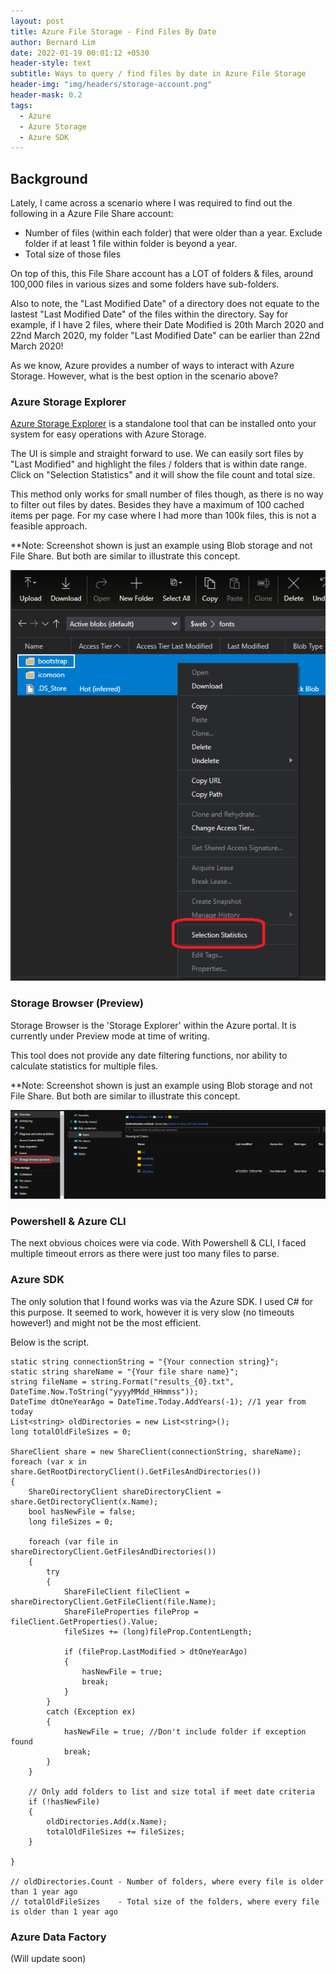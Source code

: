 ```yaml
---
layout: post
title: Azure File Storage - Find Files By Date
author: Bernard Lim
date: 2022-01-19 00:01:12 +0530
header-style: text
subtitle: Ways to query / find files by date in Azure File Storage
header-img: "img/headers/storage-account.png"
header-mask: 0.2
tags:
  - Azure
  - Azure Storage
  - Azure SDK
---
```


## Background

Lately, I came across a scenario where I was required to find out the following in a Azure File Share account:

- Number of files (within each folder) that were older than a year. Exclude folder if at least 1 file within folder is beyond a year.
- Total size of those files

On top of this, this File Share account has a LOT of folders & files, around 100,000 files in various sizes and some folders have sub-folders.

Also to note, the "Last Modified Date" of a directory does not equate to the lastest "Last Modified Date" of the files within the directory. Say for example, if I have 2 files, where their Date Modified is 20th March 2020 and 22nd March 2020, my folder "Last Modified Date" can be earlier than 22nd March 2020!

As we know, Azure provides a number of ways to interact with Azure Storage. However, what is the best option in the scenario above?

### Azure Storage Explorer

[Azure Storage Explorer](https://azure.microsoft.com/en-us/features/storage-explorer/#security) is a standalone tool that can be installed onto your system for easy operations with Azure Storage.

The UI is simple and straight forward to use. We can easily sort files by "Last Modified" and highlight the files / folders that is within date range. Click on "Selection Statistics" and it will show the file count and total size.

This method only works for small number of files though, as there is no way to filter out files by dates. Besides they have a maximum of 100 cached items per page. For my case where I had more than 100k files, this is not a feasible approach.

\*\*Note: Screenshot shown is just an example using Blob storage and not File Share. But both are similar to illustrate this concept.

![App Services Stop](/img/posts/2022-01-19-azure-storage-find-files-by-date/storage-explorer-1.PNG)

### Storage Browser (Preview)

Storage Browser is the 'Storage Explorer' within the Azure portal. It is currently under Preview mode at time of writing.

This tool does not provide any date filtering functions, nor ability to calculate statistics for multiple files.

\*\*Note: Screenshot shown is just an example using Blob storage and not File Share. But both are similar to illustrate this concept.

![App Services Stop](/img/posts/2022-01-19-azure-storage-find-files-by-date/storage-browser-1.PNG)

### Powershell & Azure CLI

The next obvious choices were via code. With Powershell & CLI, I faced multiple timeout errors as there were just too many files to parse.

### Azure SDK

The only solution that I found works was via the Azure SDK. I used C# for this purpose.
It seemed to work, however it is very slow (no timeouts however!) and might not be the most efficient.

Below is the script.

```
static string connectionString = "{Your connection string}";
static string shareName = "{Your file share name}";
string fileName = string.Format("results_{0}.txt", DateTime.Now.ToString("yyyyMMdd_HHmmss"));
DateTime dtOneYearAgo = DateTime.Today.AddYears(-1); //1 year from today
List<string> oldDirectories = new List<string>();
long totalOldFileSizes = 0;

ShareClient share = new ShareClient(connectionString, shareName);
foreach (var x in share.GetRootDirectoryClient().GetFilesAndDirectories())
{
    ShareDirectoryClient shareDirectoryClient = share.GetDirectoryClient(x.Name);
    bool hasNewFile = false;
    long fileSizes = 0;

    foreach (var file in shareDirectoryClient.GetFilesAndDirectories())
    {
        try
        {
            ShareFileClient fileClient = shareDirectoryClient.GetFileClient(file.Name);
            ShareFileProperties fileProp = fileClient.GetProperties().Value;
            fileSizes += (long)fileProp.ContentLength;

            if (fileProp.LastModified > dtOneYearAgo)
            {
                hasNewFile = true;
                break;
            }
        }
        catch (Exception ex)
        {
            hasNewFile = true; //Don't include folder if exception found
            break;
        }
    }

    // Only add folders to list and size total if meet date criteria
    if (!hasNewFile)
    {
        oldDirectories.Add(x.Name);
        totalOldFileSizes += fileSizes;
    }

}

// oldDirectories.Count - Number of folders, where every file is older than 1 year ago
// totalOldFileSizes    - Total size of the folders, where every file is older than 1 year ago

```

### Azure Data Factory

(Will update soon)
